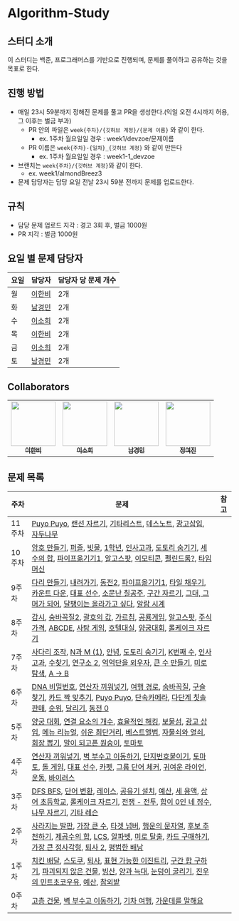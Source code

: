# Algorithm-Study

## 스터디 소개
이 스터디는 백준, 프로그래머스를 기반으로 진행되며, 문제를 풀이하고 공유하는 것을 목표로 한다.

## 진행 방법

- 매일 23시 59분까지 정해진 문제를 풀고 PR을 생성한다.(익일 오전 4시까지 허용, 그 이후는 벌금 부과)
    - PR 안의 파일은 `week{주차}/{깃허브 계정}/{문제 이름}` 와 같이 한다.
        - ex. 1주차 월요일일 경우 : week1/devzoe/문제이름
    - PR 이름은 `week{주차}-{일차}_{깃허브 계정}` 와 같이 만든다
        - ex. 1주차 월요일일 경우 : week1-1_devzoe
- 브랜치는 `week{주차}/{깃허브 계정}`와 같이 한다.
  - ex. week1/almondBreez3
- 문제 담당자는 담당 요일 전날 23시 59분 전까지 문제를 업로드한다.

## 규칙
- 담당 문제 업로드 지각 : 경고 3회 후, 벌금 1000원
- PR 지각 : 벌금 1000원

## 요일 별 문제 담당자

| 요일 | 담당자 | 담당자 당 문제 개수 |
|------|------|-----|
| 월 | [이한비](https://github.com/AlmondBreez3) | 2개 |
| 화 | [남경민](https://github.com/devzoe) | 2개 |
| 수 | [이소희](https://github.com/olsohee) | 2개 |
| 목 | [이한비](https://github.com/AlmondBreez3) | 2개 |
| 금 | [이소희](https://github.com/olsohee)| 2개 |
| 토 | [남경민](https://github.com/devzoe) | 2개 |

## Collaborators
<table>
  <tbody>
    <tr>
      <td align="center"><a href="https://github.com/AlmondBreez3"><img src="https://github.com/AlmondBreez3.png" width="100px;" alt=""/><br /><sub><b>이한비</b></sub></a><br /></td>
      <td align="center"><a href="https://github.com/olsohee"><img src="https://github.com/olsohee.png" width="100px;" alt=""/><br /><sub><b>이소희</b></sub></a><br /></td>
      <td align="center"><a href="https://github.com/devzoe"><img src="https://github.com/devzoe.png" width="100px;" alt=""/><br /><sub><b>남경민</b></sub></a><br /></td>
      <td align="center"><a href="https://github.com/yeojin0523"><img src="https://github.com/yeojin0523.png" width="100px;" alt=""/><br /><sub><b>정여진</b></sub></a><br /></td>
    </tr>
  </tbody>
</table>

## 문제 목록
| 주차 | 문제 | 참고 |
|--------|---------|------|
|  11주차  | [Puyo Puyo](https://www.acmicpc.net/problem/11559), [랜선 자르기](https://www.acmicpc.net/problem/1654), [기타리스트](https://www.acmicpc.net/problem/1495), [데스노트](https://www.acmicpc.net/problem/2281), [광고삽입](https://school.programmers.co.kr/learn/courses/30/lessons/72414), [자두나무](https://www.acmicpc.net/problem/2240)| |
|  10주차  | [암호 만들기](https://acmicpc.net/problem/1759), [퍼즐](https://www.acmicpc.net/problem/1525), [빗물](https://www.acmicpc.net/problem/14719), [1학년](https://www.acmicpc.net/problem/5557), [인사고과](https://school.programmers.co.kr/learn/courses/30/lessons/152995), [도토리 숨기기](https://www.acmicpc.net/problem/15732), [세 수의 합](https://www.acmicpc.net/problem/2295), [파이프옮기기1](https://www.acmicpc.net/problem/17070), [알고스팟](https://www.acmicpc.net/problem/1261), [이모티콘](https://www.acmicpc.net/problem/14226), [펠린드롬?](https://www.acmicpc.net/problem/10942), [타임머신](https://www.acmicpc.net/problem/11657) | |
|  9주차  | [다리 만들기](https://www.acmicpc.net/problem/2146), [내려가기](https://www.acmicpc.net/problem/2096), [동전2](https://www.acmicpc.net/problem/2294), [파이프옮기기1](https://www.acmicpc.net/problem/17070), [타일 채우기](https://www.acmicpc.net/problem/2133), [카운트 다운](https://school.programmers.co.kr/learn/courses/30/lessons/131129), [대표 선수](https://www.acmicpc.net/problem/2461), [소문난 칠공주](https://www.acmicpc.net/problem/1941), [구간 자르기](https://www.acmicpc.net/problem/2283), [그대, 그머가 되어](https://www.acmicpc.net/problem/14496), [달팽이는 올라가고 싶다](https://www.acmicpc.net/problem/2869), [알람 시계](https://www.acmicpc.net/problem/2884) | |
|  8주차  | [감시](https://www.acmicpc.net/problem/15683), [숨바꼭질2](https://www.acmicpc.net/problem/12851), [괄호의 값](https://www.acmicpc.net/problem/2504), [가르침](https://www.acmicpc.net/problem/1062), [공룡게임](https://www.acmicpc.net/problem/20544), [알고스팟](https://www.acmicpc.net/problem/1261), [주식가격](https://school.programmers.co.kr/learn/courses/30/lessons/42584), [ABCDE](https://www.acmicpc.net/problem/13023), [사탕 게임](https://www.acmicpc.net/problem/3085), [호텔대실](https://school.programmers.co.kr/learn/courses/30/lessons/155651), [양궁대회](https://school.programmers.co.kr/learn/courses/30/lessons/92342), [롤케이크 자르기](https://school.programmers.co.kr/learn/courses/30/lessons/132265) | |
|  7주차  | [사다리 조작](https://www.acmicpc.net/problem/15684), [N과 M (1)](https://www.acmicpc.net/problem/15649), [안녕](https://www.acmicpc.net/problem/1535), [도토리 숨기기](https://www.acmicpc.net/problem/15732), [K번째 수](https://www.acmicpc.net/problem/1300), [인사고과](https://school.programmers.co.kr/learn/courses/30/lessons/152995), [수찾기](https://www.acmicpc.net/problem/1920), [연구소 2](https://www.acmicpc.net/problem/17141), [억억단을 외우자](https://school.programmers.co.kr/learn/courses/30/lessons/138475), [큰 수 만들기](https://school.programmers.co.kr/learn/courses/30/lessons/42883), [미로 탐색](https://www.acmicpc.net/problem/2178), [A -> B](https://www.acmicpc.net/problem/16953) | |
|  6주차  | [DNA 비밀번호](https://acmicpc.net/problem/12891), [연산자 끼워넣기](https://www.acmicpc.net/problem/14888), [여행 경로](https://school.programmers.co.kr/learn/courses/30/lessons/43164), [숨바꼭질](https://www.acmicpc.net/problem/1697), [구슬 찾기](https://www.acmicpc.net/problem/2617), [카드 짝 맞추기](https://school.programmers.co.kr/learn/courses/30/lessons/72415), [Puyo Puyo](https://www.acmicpc.net/problem/11559), [단속카메라](https://school.programmers.co.kr/learn/courses/30/lessons/42884), [다단계 칫솔 판매](https://school.programmers.co.kr/learn/courses/30/lessons/77486), [순위](https://school.programmers.co.kr/learn/courses/30/lessons/49191), [달리기](https://www.acmicpc.net/problem/16930), [동전 0](https://www.acmicpc.net/problem/11047) | |
|  5주차  | [양궁 대회](https://school.programmers.co.kr/learn/courses/30/lessons/92342), [연결 요소의 개수](https://www.acmicpc.net/problem/11724), [효율적인 해킹](https://www.acmicpc.net/problem/1325), [보물섬](https://www.acmicpc.net/problem/2589), [광고 삽입](https://school.programmers.co.kr/learn/courses/30/lessons/72414), [메뉴 리뉴얼](https://school.programmers.co.kr/learn/courses/30/lessons/72411), [쉬운 최단거리](https://www.acmicpc.net/problem/14940), [베스트앨범](https://school.programmers.co.kr/learn/courses/30/lessons/42579), [자물쇠와 열쇠](https://school.programmers.co.kr/learn/courses/30/lessons/60059), [회장 뽑기](https://www.acmicpc.net/problem/2660), [말이 되고픈 원숭이](https://www.acmicpc.net/problem/1600), [토마토](https://www.acmicpc.net/problem/7576) | |
|  4주차  | [연산자 끼워넣기](https://www.acmicpc.net/problem/1260), [벽 부수고 이동하기](https://www.acmicpc.net/problem/2206), [단지번호붙이기](https://www.acmicpc.net/problem/2667), [토마토](https://www.acmicpc.net/problem/7569), [돌 게임](https://www.acmicpc.net/problem/9655), [대표 선수](https://www.acmicpc.net/problem/2461), [카펫](https://school.programmers.co.kr/learn/courses/30/lessons/42842), [그룹 단어 체커](https://www.acmicpc.net/problem/1316), [귀여운 라이언](https://www.acmicpc.net/problem/15565), [운동](https://www.acmicpc.net/problem/1956), [바이러스](https://www.acmicpc.net/problem/2606) | |
|  3주차  | [DFS BFS](https://www.acmicpc.net/problem/1260), [단어 변환](https://school.programmers.co.kr/learn/courses/30/lessons/43163), [레이스](https://www.acmicpc.net/problem/1508), [공유기 설치](https://www.acmicpc.net/problem/2110), [예산](https://www.acmicpc.net/problem/2512), [세 용액](https://www.acmicpc.net/problem/2473), [상어 초등학교](https://www.acmicpc.net/problem/21608), [롤케이크 자르기](https://school.programmers.co.kr/learn/courses/30/lessons/132265), [전쟁 - 전투](https://www.acmicpc.net/problem/1303), [합이 0인 네 정수](https://www.acmicpc.net/problem/7453), [나무 자르기](https://www.acmicpc.net/problem/2805), [기타 레슨](https://www.acmicpc.net/problem/2343) | |
|  2주차  | [사라지는 발판](https://school.programmers.co.kr/learn/courses/30/lessons/92345), [가장 큰 수](https://school.programmers.co.kr/learn/courses/30/lessons/42746), [타겟 넘버](https://school.programmers.co.kr/learn/courses/30/lessons/43165), [행운의 문자열](https://www.acmicpc.net/problem/1342), [후보 추천하기](https://www.acmicpc.net/problem/1713), [제곱수의 합](https://www.acmicpc.net/problem/1699), [LCS](https://www.acmicpc.net/problem/9251), [알파벳](https://www.acmicpc.net/problem/1987), [미로 탈출](https://school.programmers.co.kr/learn/courses/30/lessons/159993), [카드 구매하기](https://www.acmicpc.net/problem/11052), [가장 큰 정사각형](https://www.acmicpc.net/problem/1915), [퇴사 2](https://www.acmicpc.net/problem/15486), [평범한 배낭](https://www.acmicpc.net/problem/12865) | |
|  1주차  | [치킨 배달](https://www.acmicpc.net/problem/15686), [스도쿠](https://www.acmicpc.net/problem/2580), [퇴사](https://www.acmicpc.net/problem/14501), [표현 가능한 이진트리](https://school.programmers.co.kr/learn/courses/30/lessons/150367), [구간 합 구하기](https://www.acmicpc.net/problem/11660), [파괴되지 않은 건물](https://school.programmers.co.kr/learn/courses/30/lessons/92344), [빙산](https://www.acmicpc.net/problem/2573), [양과 늑대](https://school.programmers.co.kr/learn/courses/30/lessons/92343), [눈덩이 굴리기](https://www.acmicpc.net/problem/21735), [진우의 민트초코우유](https://www.acmicpc.net/problem/20208), [예산](https://www.acmicpc.net/problem/2512), [참외밭](https://www.acmicpc.net/problem/2477) | |
|  0주차  | [고층 건물](https://www.acmicpc.net/problem/1027), [벽 부수고 이동하기](https://www.acmicpc.net/problem/2206), [기차 여행](https://www.acmicpc.net/problem/10713), [가운데를 말해요](https://www.acmicpc.net/problem/1655) | |
